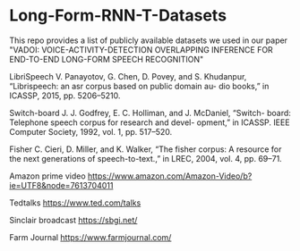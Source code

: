 # Long-Form-RNN-T-Datasets

This repo provides a list of publicly available datasets we used in our paper "VADOI: VOICE-ACTIVITY-DETECTION OVERLAPPING INFERENCE FOR END-TO-END LONG-FORM SPEECH RECOGNITION"

LibriSpeech
V. Panayotov, G. Chen, D. Povey, and S. Khudanpur,
“Librispeech: an asr corpus based on public domain au-
dio books,” in ICASSP, 2015, pp. 5206–5210.

Switch-board
J. J. Godfrey, E. C. Holliman, and J. McDaniel, “Switch-
board: Telephone speech corpus for research and devel-
opment,” in ICASSP. IEEE Computer Society, 1992,
vol. 1, pp. 517–520.

Fisher
C. Cieri, D. Miller, and K. Walker, “The fisher corpus:
A resource for the next generations of speech-to-text.,”
in LREC, 2004, vol. 4, pp. 69–71.



Amazon prime video
https://www.amazon.com/Amazon-Video/b?ie=UTF8&node=7613704011

Tedtalks
https://www.ted.com/talks

Sinclair broadcast
https://sbgi.net/

Farm Journal
https://www.farmjournal.com/
